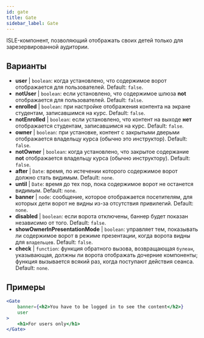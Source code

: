 ```yaml
---
id: gate 
title: Gate
sidebar_label: Gate
---
```


ISLE-компонент, позволяющий отображать своих детей только для зарезервированной аудитории.

## Варианты

* __user__ | `boolean`: когда установлено, что содержимое ворот отображается для пользователей. Default: `false`.
* __notUser__ | `boolean`: если установлено, что содержимое шлюза **not** отображается для пользователей. Default: `false`.
* __enrolled__ | `boolean`: при настройке отображения контента на экране студентам, записавшимся на курс. Default: `false`.
* __notEnrolled__ | `boolean`: если установлено, что контент на выходе **нет** отображается студентам, записавшимся на курс. Default: `false`.
* __owner__ | `boolean`: при установке, контент с закрытыми дверьми отображается владельцу курса (обычно это инструктор). Default: `false`.
* __notOwner__ | `boolean`: когда установлено, что закрытое содержание **not** отображается владельцу курса (обычно инструктору). Default: `false`.
* __after__ | `Date`: время, по истечении которого содержимое ворот должно стать видимым. Default: `none`.
* __until__ | `Date`: время до тех пор, пока содержимое ворот не останется видимым. Default: `none`.
* __banner__ | `node`: сообщение, которое отображается посетителям, для которых дети ворот не видны из-за отсутствия привилегий. Default: `none`.
* __disabled__ | `boolean`: если ворота отключены, баннер будет показан независимо от того. Default: `false`.
* __showOwnerInPresentationMode__ | `boolean`: управляет тем, показывать ли содержимое ворот в режиме презентации, когда ворота видны для `владельцев`. Default: `false`.
* __check__ | `function`: функция обратного вызова, возвращающая `булеан`, указывающая, должны ли ворота отображать дочерние компоненты; функция вызывается всякий раз, когда поступают действия сеанса. Default: `none`.


## Примеры

```jsx live
<Gate 
    banner={<h2>You have to be logged in to see the content</h2>}
    user 
>
    <h1>For users only</h1>
</Gate>
``` 



